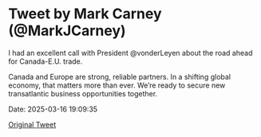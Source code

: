 # Tweet by Mark Carney (@MarkJCarney)

I had an excellent call with President @vonderLeyen about the road ahead for Canada-E.U. trade.

Canada and Europe are strong, reliable partners. In a shifting global economy, that matters more than ever. We’re ready to secure new transatlantic business opportunities together.

Date: 2025-03-16 19:09:35

[Original Tweet](https://x.com/MarkJCarney/status/1901350149160325324)
